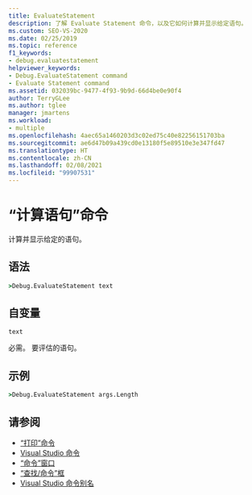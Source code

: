 ```yaml
---
title: EvaluateStatement
description: 了解 Evaluate Statement 命令，以及它如何计算并显示给定语句。
ms.custom: SEO-VS-2020
ms.date: 02/25/2019
ms.topic: reference
f1_keywords:
- debug.evaluatestatement
helpviewer_keywords:
- Debug.EvaluateStatement command
- Evaluate Statement command
ms.assetid: 032039bc-9477-4f93-9b9d-66d4be0e90f4
author: TerryGLee
ms.author: tglee
manager: jmartens
ms.workload:
- multiple
ms.openlocfilehash: 4aec65a1460203d3c02ed75c40e82256151703ba
ms.sourcegitcommit: ae6d47b09a439cd0e13180f5e89510e3e347fd47
ms.translationtype: HT
ms.contentlocale: zh-CN
ms.lasthandoff: 02/08/2021
ms.locfileid: "99907531"
---
```

# <a name="evaluate-statement-command"></a>“计算语句”命令

计算并显示给定的语句。

## <a name="syntax"></a>语法

```cmd
>Debug.EvaluateStatement text
```

## <a name="arguments"></a>自变量

`text`

必需。 要评估的语句。

## <a name="example"></a>示例

```cmd
>Debug.EvaluateStatement args.Length
```

## <a name="see-also"></a>请参阅

- [“打印”命令](../../ide/reference/print-command.md)
- [Visual Studio 命令](../../ide/reference/visual-studio-commands.md)
- [“命令”窗口](../../ide/reference/command-window.md)
- [“查找/命令”框](../../ide/find-command-box.md)
- [Visual Studio 命令别名](../../ide/reference/visual-studio-command-aliases.md)
